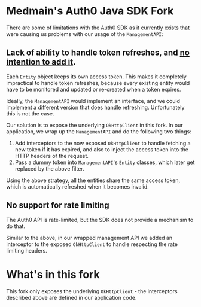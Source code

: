 # Medmain's Auth0 Java SDK Fork

There are some of limitations with the Auth0 SDK as it currently exists that were causing us problems with our usage of the `ManagementAPI`:

## Lack of ability to handle token refreshes, and [no intention to add it](https://github.com/auth0/auth0-java/issues/212).

Each `Entity` object keeps its own access token. This makes it completely impractical to handle token refreshes, because every existing entity would have to be monitored and updated or re-created when a token expires.

Ideally, the `ManagementAPI` would implement an interface, and we could implement a different version that does handle refreshing. Unfortunately this is not the case.

Our solution is to expose the underlying `OkHttpClient` in this fork. In our application, we wrap up the `ManagementAPI` and do the following two things:

1. Add interceptors to the now exposed `OkHttpClient` to handle fetching a new token if it has expired, and also to inject the access token into the HTTP headers of the request.
2. Pass a dummy token into `ManagementAPI`'s `Entity` classes, which later get replaced by the above filter.

Using the above strategy, all the entities share the same access token, which is automatically refreshed when it becomes invalid.

## No support for rate limiting

The Auth0 API is rate-limited, but the SDK does not provide a mechanism to do that.

Similar to the above, in our wrapped management API we added an interceptor to the exposed `OkHttpClient` to handle respecting the rate limiting headers.

# What's in this fork

This fork only exposes the underlying `OkHttpClient` - the interceptors described above are defined in our application code.
